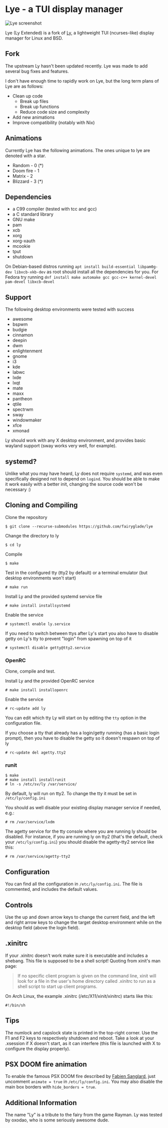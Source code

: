 
# Lye - a TUI display manager
![Lye screenshot](https://user-images.githubusercontent.com/5473047/88958888-65efbf80-d2a1-11ea-8ae5-3f263bce9cce.png "Lye screenshot")

Lye (Ly Extended) is a fork of [Ly](https://github.com/fairyglade/ly), a lightweight TUI (ncurses-like) display manager for Linux and BSD.

## Fork
The upstream Ly hasn't been updated recently. Lye was made to add several bug fixes and features.

I don't have enough time to rapidly work on Lye, but the long term plans of Lye are as follows:
 - Clean up code
   - Break up files
   - Break up functions
   - Reduce code size and complexity
 - Add new animations
 - Improve compatibility (notably with Nix)

## Animations
Currently Lye has the following animations. The ones unique to lye are denoted with a star.

 - Random - 0 (*)
 - Doom fire - 1
 - Matrix - 2
 - Blizzard - 3 (*)

## Dependencies
 - a C99 compiler (tested with tcc and gcc)
 - a C standard library
 - GNU make
 - pam
 - xcb
 - xorg
 - xorg-xauth
 - mcookie
 - tput
 - shutdown

On Debian-based distros running `apt install build-essential libpam0g-dev libxcb-xkb-dev` as root should install all the dependencies for you.
For Fedora try running `dnf install make automake gcc gcc-c++ kernel-devel pam-devel libxcb-devel`

## Support
The following desktop environments were tested with success

 - awesome
 - bspwm
 - budgie
 - cinnamon
 - deepin
 - dwm
 - enlightenment
 - gnome
 - i3
 - kde
 - labwc
 - lxde
 - lxqt
 - mate
 - maxx
 - pantheon
 - qtile
 - spectrwm
 - sway
 - windowmaker
 - xfce
 - xmonad

Ly should work with any X desktop environment, and provides
basic wayland support (sway works very well, for example).

## systemd?
Unlike what you may have heard, Ly does not require `systemd`,
and was even specifically designed not to depend on `logind`.
You should be able to make it work easily with a better init,
changing the source code won't be necessary :)

## Cloning and Compiling
Clone the repository
```
$ git clone --recurse-submodules https://github.com/fairyglade/lye
```

Change the directory to ly
```
$ cd ly
```

Compile
```
$ make
```

Test in the configured tty (tty2 by default)
or a terminal emulator (but desktop environments won't start)
```
# make run
```

Install Ly and the provided systemd service file
```
# make install installsystemd
```

Enable the service
```
# systemctl enable ly.service
```

If you need to switch between ttys after Ly's start you also have to
disable getty on Ly's tty to prevent "login" from spawning on top of it
```
# systemctl disable getty@tty2.service
```

### OpenRC

Clone, compile and test.

Install Ly and the provided OpenRC service
```
# make install installopenrc
```

Enable the service
```
# rc-update add ly
```

You can edit which tty Ly will start on by editing the `tty` option in the configuration file.

If you choose a tty that already has a login/getty running (has a basic login prompt), then you have to disable the getty so it doesn't respawn on top of ly
```
# rc-update del agetty.tty2
```

### runit

```
$ make
# make install installrunit
# ln -s /etc/sv/ly /var/service/
```

By default, ly will run on tty2. To change the tty it must be set in `/etc/ly/config.ini`

You should as well disable your existing display manager service if needed, e.g.:

```
# rm /var/service/lxdm
```

The agetty service for the tty console where you are running ly should be disabled. For instance, if you are running ly on tty2 (that's the default, check your `/etc/ly/config.ini`) you should disable the agetty-tty2 service like this:

```
# rm /var/service/agetty-tty2
```

## Configuration
You can find all the configuration in `/etc/ly/config.ini`.
The file is commented, and includes the default values.

## Controls
Use the up and down arrow keys to change the current field, and the
left and right arrow keys to change the target desktop environment
while on the desktop field (above the login field).

## .xinitrc
If your .xinitrc doesn't work make sure it is executable and includes a shebang.
This file is supposed to be a shell script! Quoting from xinit's man page:

> If no specific client program is given on the command line, xinit will look for a file in the user's home directory called .xinitrc to run as a shell script to start up client programs.

On Arch Linux, the example .xinitrc (/etc/X11/xinit/xinitrc) starts like this:
```
#!/bin/sh
```

## Tips
The numlock and capslock state is printed in the top-right corner.
Use the F1 and F2 keys to respectively shutdown and reboot.
Take a look at your .xsession if X doesn't start, as it can interfere
(this file is launched with X to configure the display properly).

## PSX DOOM fire animation
To enable the famous PSX DOOM fire described by [Fabien Sanglard](http://fabiensanglard.net/doom_fire_psx/index.html),
just uncomment `animate = true` in `/etc/ly/config.ini`. You may also
disable the main box borders with `hide_borders = true`.

## Additional Information
The name "Ly" is a tribute to the fairy from the game Rayman.
Ly was tested by oxodao, who is some seriously awesome dude.
